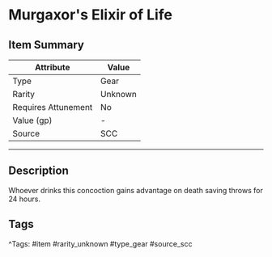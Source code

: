 # Murgaxor's Elixir of Life

## Item Summary

| Attribute            | Value                        |
|----------------------|------------------------------|
| Type                 | Gear |
| Rarity               | Unknown             |
| Requires Attunement  | No                |
| Value (gp)           | -    |
| Source               | SCC |

---

## Description

Whoever drinks this concoction gains advantage on death saving throws for 24 hours.

## Tags

^Tags: #item #rarity_unknown #type_gear #source_scc